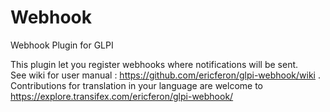# Webhook
Webhook Plugin for GLPI

This plugin let you register webhooks where notifications will be sent.<br/>
See wiki for user manual : https://github.com/ericferon/glpi-webhook/wiki .<br/>
Contributions for translation in your language are welcome to https://explore.transifex.com/ericferon/glpi-webhook/

